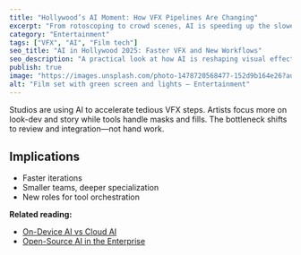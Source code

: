 ```yaml
---
title: "Hollywood’s AI Moment: How VFX Pipelines Are Changing"
excerpt: "From rotoscoping to crowd scenes, AI is speeding up the slowest parts of production."
category: "Entertainment"
tags: ["VFX", "AI", "Film tech"]
seo_title: "AI in Hollywood 2025: Faster VFX and New Workflows"
seo_description: "A practical look at how AI is reshaping visual effects and post-production in Hollywood."
publish: true
image: "https://images.unsplash.com/photo-1478720568477-152d9b164e26?auto=format&fit=crop&w=800&h=500&q=80"
alt: "Film set with green screen and lights – Entertainment"
---
```


Studios are using AI to accelerate tedious VFX steps. Artists focus more on look-dev and story while tools handle masks and fills.
The bottleneck shifts to review and integration—not hand work.

## Implications
- Faster iterations  
- Smaller teams, deeper specialization  
- New roles for tool orchestration

**Related reading:**  
- [On-Device AI vs Cloud AI](https://spherevista360.com/on-device-vs-cloud-ai-2025/)  
- [Open-Source AI in the Enterprise](https://spherevista360.com/open-source-models-2025/)
